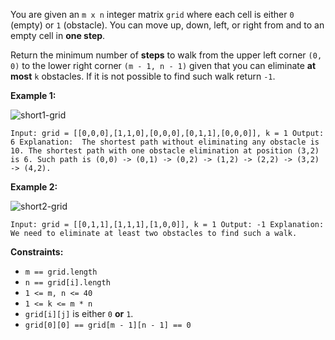 You are given an `m x n` integer matrix `grid` where each cell is either `0` (empty) or `1` (obstacle). You can move up, down, left, or right from and to an empty cell in __one step__.

Return the minimum number of __steps__ to walk from the upper left corner `(0, 0)` to the lower right corner `(m - 1, n - 1)` given that you can eliminate __at most__ `k` obstacles. If it is not possible to find such walk return `-1`.

__Example 1:__

![short1-grid](https://user-images.githubusercontent.com/99130418/199107313-ef9fcd93-fc4c-4f6c-9c29-5af30ba232bc.jpg)

`Input: grid = [[0,0,0],[1,1,0],[0,0,0],[0,1,1],[0,0,0]], k = 1
Output: 6
Explanation: 
The shortest path without eliminating any obstacle is 10.
The shortest path with one obstacle elimination at position (3,2) is 6. Such path is (0,0) -> (0,1) -> (0,2) -> (1,2) -> (2,2) -> (3,2) -> (4,2).
`

__Example 2:__

![short2-grid](https://user-images.githubusercontent.com/99130418/199107414-da22df7a-c400-4ce4-b4ef-555a79c154c2.jpg)

`Input: grid = [[0,1,1],[1,1,1],[1,0,0]], k = 1
Output: -1
Explanation: We need to eliminate at least two obstacles to find such a walk.
`

__Constraints:__

+ `m == grid.length`
+ `n == grid[i].length`
+ `1 <= m, n <= 40`
+ `1 <= k <= m * n`
+ `grid[i][j]` is either `0` __or__ `1`.
+ `grid[0][0] == grid[m - 1][n - 1] == 0`
